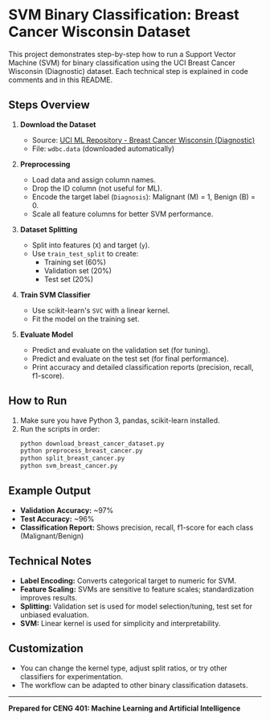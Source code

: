 # SVM Binary Classification: Breast Cancer Wisconsin Dataset

This project demonstrates step-by-step how to run a Support Vector Machine (SVM) for binary classification using the UCI Breast Cancer Wisconsin (Diagnostic) dataset. Each technical step is explained in code comments and in this README.

## Steps Overview

1. **Download the Dataset**

   - Source: [UCI ML Repository - Breast Cancer Wisconsin (Diagnostic)](<https://archive.ics.uci.edu/ml/datasets/breast+cancer+wisconsin+(diagnostic)>)
   - File: `wdbc.data` (downloaded automatically)

2. **Preprocessing**

   - Load data and assign column names.
   - Drop the ID column (not useful for ML).
   - Encode the target label (`Diagnosis`): Malignant (M) = 1, Benign (B) = 0.
   - Scale all feature columns for better SVM performance.

3. **Dataset Splitting**

   - Split into features (`X`) and target (`y`).
   - Use `train_test_split` to create:
     - Training set (60%)
     - Validation set (20%)
     - Test set (20%)

4. **Train SVM Classifier**

   - Use scikit-learn's `SVC` with a linear kernel.
   - Fit the model on the training set.

5. **Evaluate Model**
   - Predict and evaluate on the validation set (for tuning).
   - Predict and evaluate on the test set (for final performance).
   - Print accuracy and detailed classification reports (precision, recall, f1-score).

## How to Run

1. Make sure you have Python 3, pandas, scikit-learn installed.
2. Run the scripts in order:
   ```bash
   python download_breast_cancer_dataset.py
   python preprocess_breast_cancer.py
   python split_breast_cancer.py
   python svm_breast_cancer.py
   ```

## Example Output

- **Validation Accuracy:** ~97%
- **Test Accuracy:** ~96%
- **Classification Report:** Shows precision, recall, f1-score for each class (Malignant/Benign)

## Technical Notes

- **Label Encoding:** Converts categorical target to numeric for SVM.
- **Feature Scaling:** SVMs are sensitive to feature scales; standardization improves results.
- **Splitting:** Validation set is used for model selection/tuning, test set for unbiased evaluation.
- **SVM:** Linear kernel is used for simplicity and interpretability.

## Customization

- You can change the kernel type, adjust split ratios, or try other classifiers for experimentation.
- The workflow can be adapted to other binary classification datasets.

---

**Prepared for CENG 401: Machine Learning and Artificial Intelligence**
